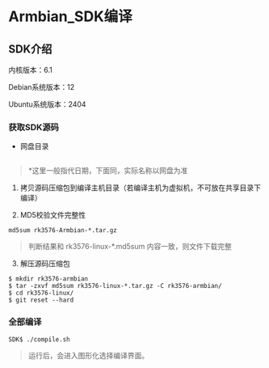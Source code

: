 # Armbian_SDK编译

## SDK介绍

内核版本：6.1

Debian系统版本：12

Ubuntu系统版本：2404



### 获取SDK源码

* 网盘目录

```

```

>  *这里一般指代日期，下面同，实际名称以网盘为准

1. 拷贝源码压缩包到编译主机目录（若编译主机为虚拟机，不可放在共享目录下编译）

2. MD5校验文件完整性

```
md5sum rk3576-Armbian-*.tar.gz
```

> 判断结果和 rk3576-linux-*.md5sum 内容一致，则文件下载完整

3. 解压源码压缩包

```
$ mkdir rk3576-armbian
$ tar -zxvf md5sum rk3576-linux-*.tar.gz -C rk3576-armbian/
$ cd rk3576-linux/
$ git reset --hard
```



### 全部编译

```
SDK$ ./compile.sh
```

> 运行后，会进入图形化选择编译界面。



